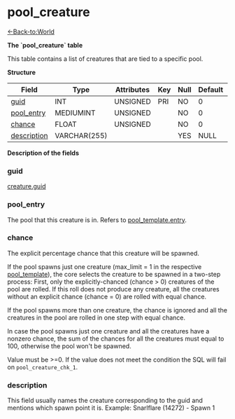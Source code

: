 # pool\_creature

[<-Back-to:World](database-world.md)

**The \`pool\_creature\` table**

This table contains a list of creatures that are tied to a specific pool.

**Structure**

| Field            | Type         | Attributes | Key | Null | Default | Extra | Comment |
|------------------|--------------|------------|-----|------|---------|-------|---------|
| [guid][1]        | INT      | UNSIGNED   | PRI | NO   | 0       |       |         |
| [pool_entry][2]  | MEDIUMINT | UNSIGNED   |     | NO   | 0       |       |         |
| [chance][3]      | FLOAT        | UNSIGNED   |     | NO   | 0       |       |         |
| [description][4] | VARCHAR(255) |            |     | YES  | NULL    |       |         |

[1]: #guid
[2]: #pool_entry
[3]: #chance
[4]: #description

**Description of the fields**

### guid

[creature.guid](creature#guid)

### pool\_entry

The pool that this creature is in. Refers to [pool\_template.entry](pool_template#entry).

### chance

The explicit percentage chance that this creature will be spawned.

If the pool spawns just one creature (max\_limit = 1 in the respective [pool\_template](pool_template)), the core selects the creature to be spawned in a two-step process: First, only the explicitly-chanced (chance &gt; 0) creatures of the pool are rolled. If this roll does not produce any creature, all the creatures without an explicit chance (chance = 0) are rolled with equal chance.

If the pool spawns more than one creature, the chance is ignored and all the creatures in the pool are rolled in one step with equal chance.

In case the pool spawns just one creature and all the creatures have a nonzero chance, the sum of the chances for all the creatures must equal to 100, otherwise the pool won't be spawned.

Value must be >=0. If the value does not meet the condition the SQL will fail on `pool_creature_chk_1`.

### description

This field usually names the creature corresponding to the guid and mentions which spawn point it is. Example: Snarlflare (14272) - Spawn 1
